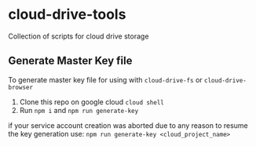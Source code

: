 # cloud-drive-tools

Collection of scripts for cloud drive storage

## Generate Master Key file

To generate master key file for using with `cloud-drive-fs` or `cloud-drive-browser`

1. Clone this repo on google cloud `cloud shell`
2. Run `npm i` and `npm run generate-key`

if your service account creation was aborted due to any reason to resume the key generation use:
`npm run generate-key <cloud_project_name>`
